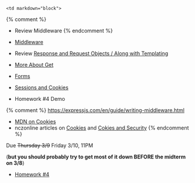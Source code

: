 	<td markdown="block">

{% comment %}
* Review Middleware
{% endcomment %}

* [Middleware](slides/09/middleware.html)
* Review [Response and Request Objects / Along with Templating](slides/09/request-response.html)
* [More About Get](slides/10/review-get.html)
* [Forms](slides/10/forms.html)
* [Sessions and Cookies](slides/10/sessions.html)
* Homework #4 Demo

<!-- 
* [Maybe Static Sites, Remote Server](slides/08/static.html)
* [Maybe Debugging](slides/09/debugging.html)

* [](slides//.html)
* [](slides//.html)
-->
</td>
	<td markdown="block">

{% comment %}
https://expressjs.com/en/guide/writing-middleware.html
* [MDN on Cookies](https://developer.mozilla.org/en-US/docs/Web/HTTP/Cookies)
* nczonline articles on [Cookies](https://www.nczonline.net/blog/2009/05/05/http-cookies-explained/) and [Cokies and Security](https://www.nczonline.net/blog/2009/05/12/cookies-and-security/)
{% endcomment %}
</td>
	<td markdown="block">

Due <strike>Thursday 3/9</strike> Friday 3/10, 11PM 

(__but you should probably try to get most of it down BEFORE the midterm on 3/8__)

* [Homework #4](homework/04.html)


</td>
